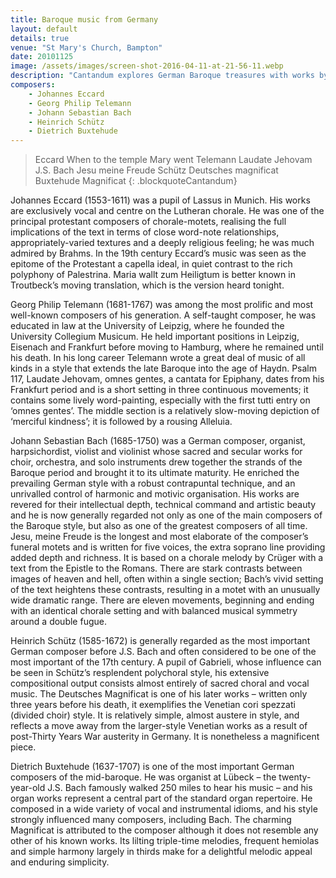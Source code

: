 ```yaml
---
title: Baroque music from Germany
layout: default
details: true
venue: "St Mary's Church, Bampton"
date: 20101125
image: /assets/images/screen-shot-2016-04-11-at-21-56-11.webp
description: "Cantandum explores German Baroque treasures with works by Eccard, Telemann, Bach, Schütz and Buxtehude at St Mary's Church, Bampton."
composers:
    - Johannes Eccard
    - Georg Philip Telemann
    - Johann Sebastian Bach
    - Heinrich Schütz
    - Dietrich Buxtehude
---
```

> Eccard When to the temple Mary went
> Telemann Laudate Jehovam
> J.S. Bach Jesu meine Freude
> Schütz Deutsches magnificat
> Buxtehude Magnificat
{: .blockquoteCantandum}

Johannes Eccard (1553-1611) was a pupil of Lassus in Munich.  His works are exclusively vocal and centre on the Lutheran chorale.  He was one of the principal protestant composers of chorale-motets, realising the full implications of the text in terms of close word-note relationships, appropriately-varied textures and a deeply religious feeling; he was much admired by Brahms.  In the 19th century Eccard’s music was seen as the epitome of the Protestant a capella ideal, in quiet contrast to the rich polyphony of Palestrina.  Maria wallt zum Heiligtum is better known in Troutbeck’s moving translation, which is the version heard tonight.

Georg Philip Telemann (1681-1767) was among the most prolific and most well-known composers of his generation. A self-taught composer, he was educated in law at the University of Leipzig, where he founded the University Collegium Musicum.  He held important positions in Leipzig, Eisenach and Frankfurt before moving to Hamburg, where he remained until his death.  In his long career Telemann wrote a great deal of music of all kinds in a style that extends the late Baroque into the age of Haydn.  Psalm 117, Laudate Jehovam, omnes gentes, a cantata for Epiphany, dates from his Frankfurt period and is a short setting in three continuous movements; it contains some lively word-painting, especially with the first tutti entry on ‘omnes gentes’.  The middle section is a relatively slow-moving depiction of ‘merciful kindness’; it is followed by a rousing Alleluia.

Johann Sebastian Bach (1685-1750) was a German composer, organist, harpsichordist, violist and violinist whose sacred and secular works for choir, orchestra, and solo instruments drew together the strands of the Baroque period and brought it to its ultimate maturity.  He enriched the prevailing German style with a robust contrapuntal technique, and an unrivalled control of harmonic and motivic organisation.  His works are revered for their intellectual depth, technical command and artistic beauty and he is now generally regarded not only as one of the main composers of the Baroque style, but also as one of the greatest composers of all time.  Jesu, meine Freude is the longest and most elaborate of the composer’s funeral motets and is written for five voices, the extra soprano line providing added depth and richness.  It is based on a chorale melody by Crüger with a text from the Epistle to the Romans.  There are stark contrasts between images of heaven and hell, often within a single section; Bach’s vivid setting of the text heightens these contrasts, resulting in a motet with an unusually wide dramatic range.  There are eleven movements, beginning and ending with an identical chorale setting and with balanced musical symmetry around a double fugue.

Heinrich Schütz (1585-1672) is generally regarded as the most important German composer before J.S. Bach and often considered to be one of the most important of the 17th century.  A pupil of Gabrieli, whose influence can be seen in Schütz’s resplendent polychoral style, his extensive compositional output consists almost entirely of sacred choral and vocal music. The Deutsches Magnificat is one of his later works – written only three years before his death, it exemplifies the Venetian cori spezzati (divided choir) style.  It is relatively simple, almost austere in style, and reflects a move away from the larger-style Venetian works as a result of post-Thirty Years War austerity in Germany.  It is nonetheless a magnificent piece.

Dietrich Buxtehude (1637-1707) is one of the most important German composers of the mid-baroque.  He was organist at Lübeck – the twenty-year-old J.S. Bach famously walked 250 miles to hear his music – and his organ works represent a central part of the standard organ repertoire.  He composed in a wide variety of vocal and instrumental idioms, and his style strongly influenced many composers, including Bach.  The charming Magnificat is attributed to the composer although it does not resemble any other of his known works.  Its lilting triple-time melodies, frequent hemiolas and simple harmony largely in thirds make for a delightful melodic appeal and enduring simplicity.